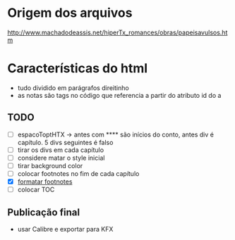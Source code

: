 # Origem dos arquivos

http://www.machadodeassis.net/hiperTx_romances/obras/papeisavulsos.htm

# Características do html

- tudo dividido em parágrafos direitinho
- as notas são tags <a> no código que referencia a partir do atributo id do a

## TODO
 
- [ ] espacoToptHTX -> antes com **** são inícios do conto, antes div é capítulo. 5 divs seguintes é falso
- [ ] tirar os divs em cada capítulo
- [ ] considere matar o style inicial
- [ ] tirar background color
- [ ] colocar footnotes no fim de cada capítulo
- [x] [formatar footnotes](https://kdp.amazon.com/en_US/help/topic/GH4DRT75GWWAGBTU#footnote_guideline)
- [ ] colocar TOC

 ## Publicação final
 - usar Calibre e exportar para KFX

